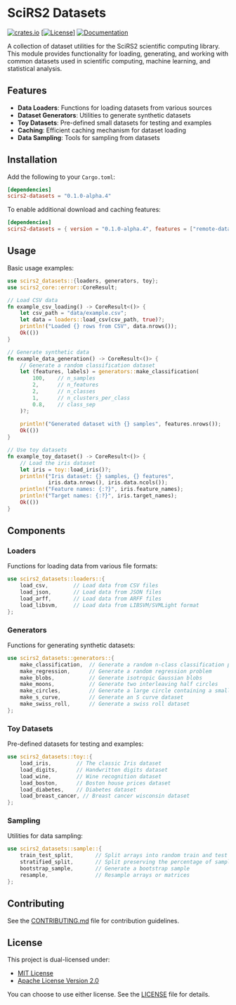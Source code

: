 # SciRS2 Datasets

[![crates.io](https://img.shields.io/crates/v/scirs2-datasets.svg)](https://crates.io/crates/scirs2-datasets)
[[![License](https://img.shields.io/badge/license-MIT%2FApache--2.0-blue.svg)]](../LICENSE)
[![Documentation](https://img.shields.io/docsrs/scirs2-datasets)](https://docs.rs/scirs2-datasets)

A collection of dataset utilities for the SciRS2 scientific computing library. This module provides functionality for loading, generating, and working with common datasets used in scientific computing, machine learning, and statistical analysis.

## Features

- **Data Loaders**: Functions for loading datasets from various sources
- **Dataset Generators**: Utilities to generate synthetic datasets
- **Toy Datasets**: Pre-defined small datasets for testing and examples
- **Caching**: Efficient caching mechanism for dataset loading
- **Data Sampling**: Tools for sampling from datasets

## Installation

Add the following to your `Cargo.toml`:

```toml
[dependencies]
scirs2-datasets = "0.1.0-alpha.4"
```

To enable additional download and caching features:

```toml
[dependencies]
scirs2-datasets = { version = "0.1.0-alpha.4", features = ["remote-datasets"] }
```

## Usage

Basic usage examples:

```rust
use scirs2_datasets::{loaders, generators, toy};
use scirs2_core::error::CoreResult;

// Load CSV data
fn example_csv_loading() -> CoreResult<()> {
    let csv_path = "data/example.csv";
    let data = loaders::load_csv(csv_path, true)?;
    println!("Loaded {} rows from CSV", data.nrows());
    Ok(())
}

// Generate synthetic data
fn example_data_generation() -> CoreResult<()> {
    // Generate a random classification dataset
    let (features, labels) = generators::make_classification(
        100,    // n_samples
        2,      // n_features
        2,      // n_classes
        1,      // n_clusters_per_class
        0.8,    // class_sep
    )?;
    
    println!("Generated dataset with {} samples", features.nrows());
    Ok(())
}

// Use toy datasets
fn example_toy_dataset() -> CoreResult<()> {
    // Load the iris dataset
    let iris = toy::load_iris()?;
    println!("Iris dataset: {} samples, {} features", 
             iris.data.nrows(), iris.data.ncols());
    println!("Feature names: {:?}", iris.feature_names);
    println!("Target names: {:?}", iris.target_names);
    Ok(())
}
```

## Components

### Loaders

Functions for loading data from various file formats:

```rust
use scirs2_datasets::loaders::{
    load_csv,        // Load data from CSV files
    load_json,       // Load data from JSON files
    load_arff,       // Load data from ARFF files
    load_libsvm,     // Load data from LIBSVM/SVMLight format
};
```

### Generators

Functions for generating synthetic datasets:

```rust
use scirs2_datasets::generators::{
    make_classification,  // Generate a random n-class classification problem
    make_regression,      // Generate a random regression problem
    make_blobs,           // Generate isotropic Gaussian blobs
    make_moons,           // Generate two interleaving half circles
    make_circles,         // Generate a large circle containing a smaller circle
    make_s_curve,         // Generate an S curve dataset
    make_swiss_roll,      // Generate a swiss roll dataset
};
```

### Toy Datasets

Pre-defined datasets for testing and examples:

```rust
use scirs2_datasets::toy::{
    load_iris,        // The classic Iris dataset
    load_digits,      // Handwritten digits dataset
    load_wine,        // Wine recognition dataset
    load_boston,      // Boston house prices dataset
    load_diabetes,    // Diabetes dataset
    load_breast_cancer, // Breast cancer wisconsin dataset
};
```

### Sampling

Utilities for data sampling:

```rust
use scirs2_datasets::sample::{
    train_test_split,       // Split arrays into random train and test subsets
    stratified_split,       // Split preserving the percentage of samples for each class
    bootstrap_sample,       // Generate a bootstrap sample
    resample,               // Resample arrays or matrices
};
```

## Contributing

See the [CONTRIBUTING.md](../CONTRIBUTING.md) file for contribution guidelines.

## License

This project is dual-licensed under:

- [MIT License](../LICENSE-MIT)
- [Apache License Version 2.0](../LICENSE-APACHE)

You can choose to use either license. See the [LICENSE](../LICENSE) file for details.
